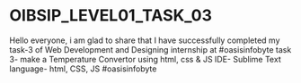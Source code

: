 # OIBSIP_LEVEL01_TASK_03
Hello everyone, i am glad to share that I have successfully completed my task-3 of Web Development and Designing internship at #oasisinfobyte task 3- make a Temperature Convertor using html, css &amp; JS IDE- Sublime Text language- html, CSS, JS #oasisinfobyte
